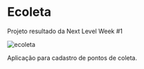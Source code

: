 # Ecoleta
Projeto resultado da Next Level Week #1

![ecoleta](https://user-images.githubusercontent.com/47614825/83958821-b3752080-a84c-11ea-9c17-b6debd5df4db.gif) </br>

Aplicação para cadastro de pontos de coleta.

